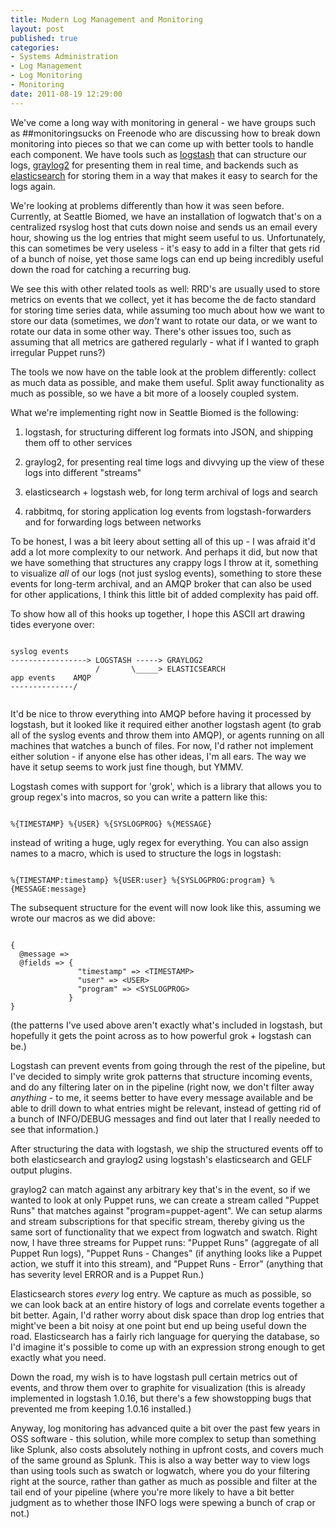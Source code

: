 ```yaml
---
title: Modern Log Management and Monitoring
layout: post
published: true
categories:
- Systems Administration
- Log Management
- Log Monitoring
- Monitoring
date: 2011-08-19 12:29:00
---
```


We've come a long way with monitoring in general - we have groups such as
\#\#monitoringsucks on Freenode who are discussing how to break down monitoring
into pieces so that we can come up with better tools to handle each component.
We have tools such as [logstash](http://logstash.net) that can structure our
logs, [graylog2](http://graylog2.org) for presenting them in real time, and
backends such as [elasticsearch](http://elasticsearch.org) for storing them in
a way that makes it easy to search for the logs again.

We're looking at problems differently than how it was seen before.  Currently,
at Seattle Biomed, we have an installation of logwatch that's on a centralized
rsyslog host that cuts down noise and sends us an email every hour, showing us
the log entries that might seem useful to us.  Unfortunately, this can
sometimes be very useless - it's easy to add in a filter that gets rid of a
bunch of noise, yet those same logs can end up being incredibly useful down the
road for catching a recurring bug.

We see this with other related tools as well: RRD's are usually used to store
metrics on events that we collect, yet it has become the de facto standard for
storing time series data, while assuming too much about how we want to store
our data (sometimes, we *don't* want to rotate our data, or we want to rotate
our data in some other way.  There's other issues too, such as assuming that
all metrics are gathered regularly - what if I wanted to graph irregular Puppet
runs?)

The tools we now have on the table look at the problem differently: collect as
much data as possible, and make them useful.  Split away functionality as much
as possible, so we have a bit more of a loosely coupled system.

What we're implementing right now in Seattle Biomed is the following:

1. logstash, for structuring different log formats into JSON, and shipping them
off to other services

2. graylog2, for presenting real time logs and divvying up the view of these
logs into different "streams"

3. elasticsearch + logstash web, for long term archival of logs and search

4. rabbitmq, for storing application log events from logstash-forwarders and
for forwarding logs between networks

To be honest, I was a bit leery about setting all of this up - I was afraid
it'd add a lot more complexity to our network.  And perhaps it did, but now
that we have something that structures any crappy logs I throw at it, something
to visualize *all* of our logs (not just syslog events), something to store
these events for long-term archival, and an AMQP broker that can also be used
for other applications, I think this little bit of added complexity has paid
off.

To show how all of this hooks up together, I hope this ASCII art drawing
tides everyone over:

<pre><code>
syslog events
-----------------> LOGSTASH -----> GRAYLOG2
                   /       \_____> ELASTICSEARCH
app events    AMQP
--------------/

</code></pre>

It'd be nice to throw everything into AMQP before having it processed by
logstash, but it looked like it required either another logstash agent (to grab
all of the syslog events and throw them into AMQP), or agents running on all
machines that watches a bunch of files.  For now, I'd rather not implement
either solution - if anyone else has other ideas, I'm all ears.  The way we
have it setup seems to work just fine though, but YMMV.

Logstash comes with support for 'grok', which is a library that allows you
to group regex's into macros, so you can write a pattern like this:

<pre><code>
%{TIMESTAMP} %{USER} %{SYSLOGPROG} %{MESSAGE}
</code></pre>

instead of writing a huge, ugly regex for everything.  You can also assign
names to a macro, which is used to structure the logs in logstash:

<pre><code>
%{TIMESTAMP:timestamp} %{USER:user} %{SYSLOGPROG:program} %{MESSAGE:message}
</code></pre>

The subsequent structure for the event will now look like this, assuming
we wrote our macros as we did above:

<pre><code>
{
  @message => <whatever was matched in MESSAGE and assigned to @message>
  @fields => {
               "timestamp" => &lt;TIMESTAMP&gt;
               "user" => &lt;USER&gt;
               "program" => &lt;SYSLOGPROG&gt;
             }
}
</code></pre>

(the patterns I've used above aren't exactly what's included in logstash, but
hopefully it gets the point across as to how powerful grok + logstash can be.)

Logstash can prevent events from going through the rest of the pipeline, but
I've decided to simply write grok patterns that structure incoming events, and
do any filtering later on in the pipeline (right now, we don't filter away
*anything* - to me, it seems better to have every message available and be able
to drill down to what entries might be relevant, instead of getting rid of a
bunch of INFO/DEBUG messages and find out later that I really needed to see
that information.)

After structuring the data with logstash, we ship the structured events off to
both elasticsearch and graylog2 using logstash's elasticsearch and GELF output
plugins.

graylog2 can match against any arbitrary key that's in the event, so if we
wanted to look at only Puppet runs, we can create a stream called "Puppet Runs"
that matches against "program=puppet-agent".  We can setup alarms and stream
subscriptions for that specific stream, thereby giving us the same sort of
functionality that we expect from logwatch and swatch.  Right now, I have three
streams for Puppet runs: "Puppet Runs" (aggregate of all Puppet Run logs),
"Puppet Runs - Changes" (if anything looks like a Puppet action, we stuff it
into this stream), and "Puppet Runs - Error" (anything that has severity level
ERROR and is a Puppet Run.)

Elasticsearch stores *every* log entry.  We capture as much as possible, so we
can look back at an entire history of logs and correlate events together a bit
better.  Again, I'd rather worry about disk space than drop log entries that
might've been a bit noisy at one point but end up being useful down the road.
Elasticsearch has a fairly rich language for querying the database, so I'd
imagine it's possible to come up with an expression strong enough to get
exactly what you need.

Down the road, my wish is to have logstash pull certain metrics out of events,
and throw them over to graphite for visualization (this is already implemented
in logstash 1.0.16, but there's a few showstopping bugs that prevented me from
keeping 1.0.16 installed.)

Anyway, log monitoring has advanced quite a bit over the past few years in OSS
software - this solution, while more complex to setup than something like
Splunk, also costs absolutely nothing in upfront costs, and covers much of the
same ground as Splunk.  This is also a way better way to view logs than using
tools such as swatch or logwatch, where you do your filtering right at the
source, rather than gather as much as possible and filter at the tail end of
your pipeline (where you're more likely to have a bit better judgment as to
whether those INFO logs were spewing a bunch of crap or not.)
